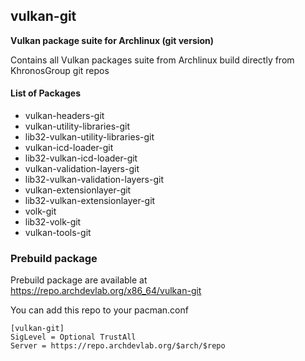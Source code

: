 ## vulkan-git

**Vulkan package suite for Archlinux (git version)**

Contains all Vulkan packages suite from Archlinux build directly from KhronosGroup git repos

#### List of Packages
- vulkan-headers-git
- vulkan-utility-libraries-git
- lib32-vulkan-utility-libraries-git
- vulkan-icd-loader-git
- lib32-vulkan-icd-loader-git
- vulkan-validation-layers-git
- lib32-vulkan-validation-layers-git
- vulkan-extensionlayer-git
- lib32-vulkan-extensionlayer-git
- volk-git
- lib32-volk-git
- vulkan-tools-git

### Prebuild package

Prebuild package are available at https://repo.archdevlab.org/x86_64/vulkan-git

You can add this repo to your pacman.conf

    [vulkan-git]
    SigLevel = Optional TrustAll
    Server = https://repo.archdevlab.org/$arch/$repo
